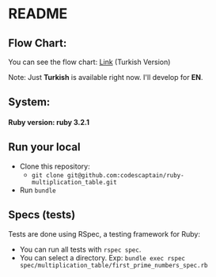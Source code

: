# README

## Flow Chart:

You can see the flow chart: [Link](https://github.com/codescaptain/ruby-multiplication_table/blob/main/new-flochart.pdf) (Turkish Version)

Note: Just **Turkish** is available right now. I'll develop for **EN**.

## System:

#### Ruby version: ruby 3.2.1

## Run your local

- Clone this repository:
  - `git clone git@github.com:codescaptain/ruby-multiplication_table.git`
- Run `bundle` 

## Specs (tests)
 Tests are done using RSpec, a testing framework for Ruby:
 - You can run all tests with `rspec spec`.
 - You can select a directory. Exp: `bundle exec rspec spec/multiplication_table/first_prime_numbers_spec.rb`
